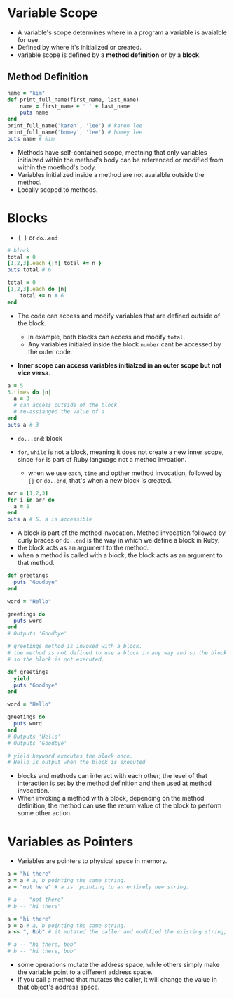# Variable Scope

- A variable's scope determines where in a program a variable is avaialble for use.
- Defined by where it's initialized or created.
- variable scope is defined by a **method definition** or by a **block**.

## Method Definition

```rb
name = "kim"
def print_full_name(first_name, last_name)
    name = first_name + ' ' + last_name
    puts name
end
print_full_name('karen', 'lee') # karen lee
print_full_name('bomey', 'lee') # bomey lee
puts name # kim
```

- Methods have self-contained scope, meatning that only variables initialzed within the method's body can be referenced or modified from within the moethod's body.
- Variables initialized inside a method are not avaialble outside the method.
- Locally scoped to methods.

# Blocks

- ```{ }``` or ```do```...```end```

```rb
# block
total = 0
[1,2,3].each {|n| total += n }
puts total # 6 

total = 0
[1,2,3].each do |n|
    total += n # 6
end
```

- The code can access and modify variables that are defined outside of the block.
  - In example, both blocks can access and modify ```total```.
  - Any variables initialed inside the block ```number``` cant be accessed by the outer code.

- **Inner scope can access variables initialzed in an outer scope but not vice versa.**

```rb
a = 5
3.times do |n|
  a = 3
  # can access outside of the block 
  # re-assianged the value of a
end
puts a # 3
```

- ```do...end```: block

- ```for```, ```while``` is not a block, meaning it does not create a new inner scope, since ```for``` is part of Ruby language not a method invoation.

  - when we use ```each```, ```time``` and opther method invocation, followed by ```{}``` or ```do..end```, that's when a new block is created.

```rb
arr = [1,2,3]
for i in arr do 
  a = 5
end
puts a # 5. a is accessible
```

- A block is part of the method invocation. Method invocation followed by curly braces or ```do..end``` is the way in which we define a block in Ruby.
- the block acts as an argument to the method.
- when a method is called with a block, the block acts as an argument to that method.

```rb
def greetings
  puts "Goodbye"
end

word = "Hello"

greetings do
  puts word
end
# Outputs 'Goodbye'

# greetings method is invoked with a block.
# the method is not defined to use a block in any way and so the block is not executed.
# so the block is not executed.
```

```rb
def greetings
  yield
  puts "Goodbye"
end

word = "Hello"

greetings do
  puts word
end
# Outputs 'Hello'
# Outputs 'Goodbye'

# yield keyword executes the block once.
# Hello is output when the block is executed
```

- blocks and methods can interact with each other; the level of that interaction is set by the method definition and then used at method invocation.
- When invoking a method with a block, depending on the method definition, the method can use the return value of the block to perform some other action.

# Variables as Pointers

- Variables are pointers to physical space in memory.

```rb
a = "hi there"
b = a # a, b pointing the same string.
a = "not here" # a is  pointing to an entirely new string.

# a -- "not there"
# b -- "hi there"

a = "hi there"
b = a # a, b pointing the same string.
a << ", Bob" # it mutated the caller and modified the existing string, which is also pointed to by the variable b.

# a -- "hi there, bob"
# b -- "hi there, bob"
```

- some operations mutate the address space, while others simply make the variable point to a different address space.
- If you call a method that mutates the caller, it will change the value in that object's address space.
